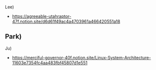 Lee)
- https://agreeable-utahraptor-47f.notion.site/d6d61f49ac4a4703961a466420551a18

Park)
- 

Ju)
- https://merciful-governor-40f.notion.site/Linux-System-Architecture-11603e7354fc4aa483fbf45807d1e551
